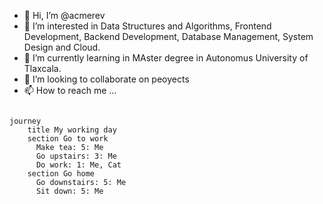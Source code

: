 - 👋 Hi, I’m @acmerev
- 👀 I’m interested in Data Structures and Algorithms, Frontend Development, Backend Development, Database Management, System Design and Cloud.
- 🌱 I’m currently learning in MAster degree in Autonomus University of Tlaxcala.
- 💞️ I’m looking to collaborate on peoyects 
- 📫 How to reach me ...

<!---
acmerev/acmerev is a ✨ special ✨ repository because its `README.md` (this file) appears on your GitHub profile.
You can click the Preview link to take a look at your changes.
--->
```mermaid

journey
    title My working day
    section Go to work
      Make tea: 5: Me
      Go upstairs: 3: Me
      Do work: 1: Me, Cat
    section Go home
      Go downstairs: 5: Me
      Sit down: 5: Me
```
